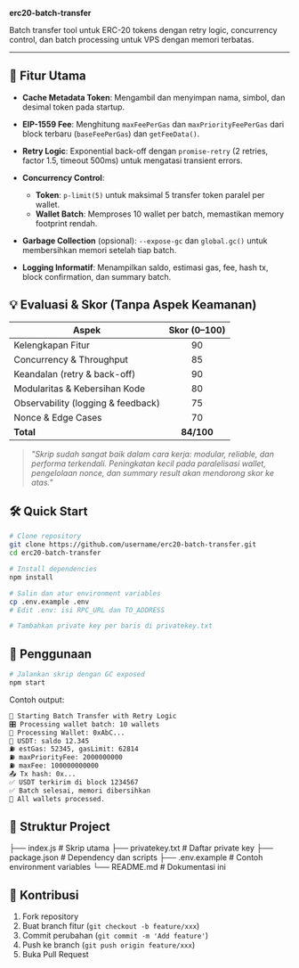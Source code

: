 **erc20-batch-transfer**

Batch transfer tool untuk ERC-20 tokens dengan retry logic, concurrency control, dan batch processing untuk VPS dengan memori terbatas.

---

## 🚀 Fitur Utama

* **Cache Metadata Token**: Mengambil dan menyimpan nama, simbol, dan desimal token pada startup.
* **EIP-1559 Fee**: Menghitung `maxFeePerGas` dan `maxPriorityFeePerGas` dari block terbaru (`baseFeePerGas`) dan `getFeeData()`.
* **Retry Logic**: Exponential back-off dengan `promise-retry` (2 retries, factor 1.5, timeout 500ms) untuk mengatasi transient errors.
* **Concurrency Control**:

  * **Token**: `p-limit(5)` untuk maksimal 5 transfer token paralel per wallet.
  * **Wallet Batch**: Memproses 10 wallet per batch, memastikan memory footprint rendah.
* **Garbage Collection** (opsional): `--expose-gc` dan `global.gc()` untuk membersihkan memori setelah tiap batch.
* **Logging Informatif**: Menampilkan saldo, estimasi gas, fee, hash tx, block confirmation, dan summary batch.

## 💡 Evaluasi & Skor (Tanpa Aspek Keamanan)

| Aspek                              | Skor (0–100) |
| ---------------------------------- | :----------: |
| Kelengkapan Fitur                  |      90      |
| Concurrency & Throughput           |      85      |
| Keandalan (retry & back-off)       |      90      |
| Modularitas & Kebersihan Kode      |      80      |
| Observability (logging & feedback) |      75      |
| Nonce & Edge Cases                 |      70      |
| **Total**                          |  **84/100**  |

> *"Skrip sudah sangat baik dalam cara kerja: modular, reliable, dan performa terkendali. Peningkatan kecil pada paralelisasi wallet, pengelolaan nonce, dan summary result akan mendorong skor ke atas."*

## 🛠️ Quick Start

```bash
# Clone repository
git clone https://github.com/username/erc20-batch-transfer.git
cd erc20-batch-transfer

# Install dependencies
npm install

# Salin dan atur environment variables
cp .env.example .env
# Edit .env: isi RPC_URL dan TO_ADDRESS

# Tambahkan private key per baris di privatekey.txt
```

## 🚦 Penggunaan

```bash
# Jalankan skrip dengan GC exposed
npm start
```

Contoh output:

```bash
🔌 Starting Batch Transfer with Retry Logic
🎛️ Processing wallet batch: 10 wallets
🚀 Processing Wallet: 0xAbC...
🔹 USDT: saldo 12.345
⛽ estGas: 52345, gasLimit: 62814
⛽ maxPriorityFee: 2000000000
⛽ maxFee: 100000000000
📤 Tx hash: 0x...
✅ USDT terkirim di block 1234567
✅ Batch selesai, memori dibersihkan
🎉 All wallets processed.
```

## 🧩 Struktur Project


├── index.js          # Skrip utama
├── privatekey.txt    # Daftar private key
├── package.json      # Dependency dan scripts
├── .env.example      # Contoh environment variables
└── README.md         # Dokumentasi ini


## 🤝 Kontribusi

1. Fork repository
2. Buat branch fitur (`git checkout -b feature/xxx`)
3. Commit perubahan (`git commit -m 'Add feature'`)
4. Push ke branch (`git push origin feature/xxx`)
5. Buka Pull Request
